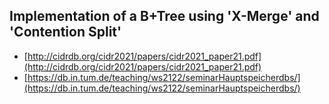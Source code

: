 ## Implementation of a B+Tree using 'X-Merge' and 'Contention Split'
- [http://cidrdb.org/cidr2021/papers/cidr2021_paper21.pdf](http://cidrdb.org/cidr2021/papers/cidr2021_paper21.pdf)
- [https://db.in.tum.de/teaching/ws2122/seminarHauptspeicherdbs/](https://db.in.tum.de/teaching/ws2122/seminarHauptspeicherdbs/)
